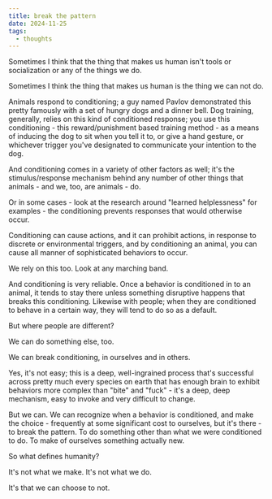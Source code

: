 ```yaml
---
title: break the pattern
date: 2024-11-25
tags:
  - thoughts
---
```


Sometimes I think that the thing that makes us human isn't tools or socialization or any of the things we do.

Sometimes I think the thing that makes us human is the thing we can not do.

Animals respond to conditioning; a guy named Pavlov demonstrated this pretty famously with a set of hungry dogs and a dinner bell. Dog training, generally, relies on this kind of conditioned response; you use this conditioning - this reward/punishment based training method - as a means of inducing the dog to sit when you tell it to, or give a hand gesture, or whichever trigger you've designated to communicate your intention to the dog.

And conditioning comes in a variety of other factors as well; it's the stimulus/response mechanism behind any number of other things that animals - and we, too, are animals - do. 

Or in some cases - look at the research around "learned helplessness" for examples - the conditioning prevents responses that would otherwise occur. 

Conditioning can cause actions, and it can prohibit actions, in response to discrete or environmental triggers, and by conditioning an animal, you can cause all manner of sophisticated behaviors to occur. 

We rely on this too. Look at any marching band.

And conditioning is very reliable. Once a behavior is conditioned in to an animal, it tends to stay there unless something disruptive happens that breaks this conditioning. Likewise with people; when they are conditioned to behave in a certain way, they will tend to do so as a default.

But where people are different?

We can do something else, too.

We can break conditioning, in ourselves and in others. 

Yes, it's not easy; this is a deep, well-ingrained process that's successful across pretty much every species on earth that has enough brain to exhibit behaviors more complex than "bite" and "fuck" - it's a deep, deep mechanism, easy to invoke and very difficult to change.

But we can. We can recognize when a behavior is conditioned, and make the choice - frequently at some significant cost to ourselves, but it's there - to break the pattern. To do something other than what we were conditioned to do. To make of ourselves something actually new. 

So what defines humanity?

It's not what we make. It's not what we do.

It's that we can choose to not. 